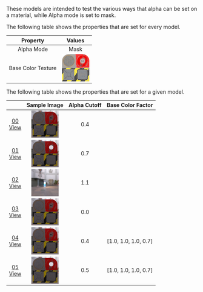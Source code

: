 These models are intended to test the various ways that alpha can be set on a material, while Alpha mode is set to mask.  

The following table shows the properties that are set for every model.  

| Property | **Values** |
| :---: | :---: |
| Alpha Mode | Mask |
| Base Color Texture | [<img src="Figures/Thumbnails/BaseColor_Plane.png" align="middle">](Figures/Textures/BaseColor_Plane.png) |


The following table shows the properties that are set for a given model.  

|   | Sample Image | Alpha Cutoff | Base Color Factor |
| :---: | :---: | :---: | :---: |
| [00](Material_AlphaMask_00.gltf)<br>[View](https://bghgary.github.io/glTF-Assets-Viewer/?folder=4&model=0) | [<img src="Figures/Thumbnails/Material_AlphaMask_00.png" align="middle">](SampleImages/Material_AlphaMask_00.png) | 0.4 |   |
| [01](Material_AlphaMask_01.gltf)<br>[View](https://bghgary.github.io/glTF-Assets-Viewer/?folder=4&model=1) | [<img src="Figures/Thumbnails/Material_AlphaMask_01.png" align="middle">](SampleImages/Material_AlphaMask_01.png) | 0.7 |   |
| [02](Material_AlphaMask_02.gltf)<br>[View](https://bghgary.github.io/glTF-Assets-Viewer/?folder=4&model=2) | [<img src="Figures/Thumbnails/Material_AlphaMask_02.png" align="middle">](SampleImages/Material_AlphaMask_02.png) | 1.1 |   |
| [03](Material_AlphaMask_03.gltf)<br>[View](https://bghgary.github.io/glTF-Assets-Viewer/?folder=4&model=3) | [<img src="Figures/Thumbnails/Material_AlphaMask_03.png" align="middle">](SampleImages/Material_AlphaMask_03.png) | 0.0 |   |
| [04](Material_AlphaMask_04.gltf)<br>[View](https://bghgary.github.io/glTF-Assets-Viewer/?folder=4&model=4) | [<img src="Figures/Thumbnails/Material_AlphaMask_04.png" align="middle">](SampleImages/Material_AlphaMask_04.png) | 0.4 | [1.0,&nbsp;1.0,&nbsp;1.0,&nbsp;0.7] |
| [05](Material_AlphaMask_05.gltf)<br>[View](https://bghgary.github.io/glTF-Assets-Viewer/?folder=4&model=5) | [<img src="Figures/Thumbnails/Material_AlphaMask_05.png" align="middle">](SampleImages/Material_AlphaMask_05.png) | 0.5 | [1.0,&nbsp;1.0,&nbsp;1.0,&nbsp;0.7] |
 
